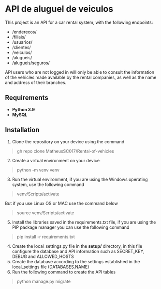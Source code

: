 # API de aluguel de veiculos

This project is an API for a car rental system, with the following endpoints:

- /enderecos/
- /filiais/
- /usuarios/
- /clientes/
- /veiculos/
- /alugueis/
- /alugueis/seguros/

API users who are not logged in will only be able to consult the information of the vehicles made available by the rental companies, as well as the name and address of their branches.

## Requirements
* **Python 3.9**
* **MySQL**

## Installation
1. Clone the repository on your device using the command
> gh repo clone MatheusSC017/Rental-of-vehicles
2. Create a virtual environment on your device
> python -m venv venv
3. Run the virtual environment, if you are using the Windows operating system, use the following command
> venv/Scripts/activate

But if you use Linux OS or MAC use the command below
> source venv/Scripts/activate
5. Install the libraries saved in the requirements.txt file, if you are using the PIP package manager you can use the following command
> pip install -r requirements.txt
4. Create the local_settings.py file in the **setup/** directory, in this file configure the database and API information such as SECRET_KEY, DEBUG and ALLOWED_HOSTS
5. Create the database according to the settings established in the local_settings file (DATABASES.NAME)
6. Run the following command to create the API tables
> python manage.py migrate

